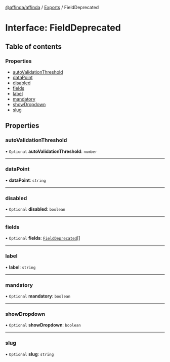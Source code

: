 [@affinda/affinda](../README.md) / [Exports](../modules.md) / FieldDeprecated

# Interface: FieldDeprecated

## Table of contents

### Properties

- [autoValidationThreshold](FieldDeprecated.md#autovalidationthreshold)
- [dataPoint](FieldDeprecated.md#datapoint)
- [disabled](FieldDeprecated.md#disabled)
- [fields](FieldDeprecated.md#fields)
- [label](FieldDeprecated.md#label)
- [mandatory](FieldDeprecated.md#mandatory)
- [showDropdown](FieldDeprecated.md#showdropdown)
- [slug](FieldDeprecated.md#slug)

## Properties

### autoValidationThreshold

• `Optional` **autoValidationThreshold**: `number`

___

### dataPoint

• **dataPoint**: `string`

___

### disabled

• `Optional` **disabled**: `boolean`

___

### fields

• `Optional` **fields**: [`FieldDeprecated`](FieldDeprecated.md)[]

___

### label

• **label**: `string`

___

### mandatory

• `Optional` **mandatory**: `boolean`

___

### showDropdown

• `Optional` **showDropdown**: `boolean`

___

### slug

• `Optional` **slug**: `string`
